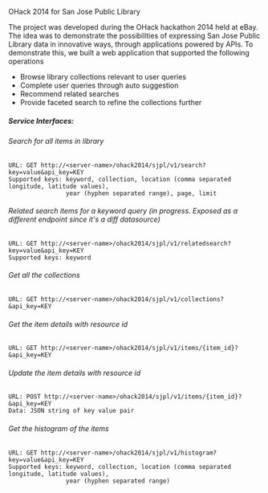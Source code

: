 OHack 2014 for San Jose Public Library

The project was developed during the OHack hackathon 2014 held at eBay. The idea was to demonstrate the possibilities of expressing San Jose Public Library data in innovative ways, through applications powered by APIs.
To demonstrate this, we built a web application that supported the following operations
-  Browse library collections relevant to user queries
-  Complete user queries through auto suggestion
-  Recommend related searches
-  Provide faceted search to refine the collections further

##### Service Interfaces:

###### Search for all items in library
<pre><code>URL: GET http://&lt;server-name&gt;/ohack2014/sjpl/v1/search?key=value&api_key=KEY
Supported keys: keyword, collection, location (comma separated longitude, latitude values), 
                year (hyphen separated range), page, limit
</code></pre>
                

###### Related search items for a keyword query (in progress. Exposed as a different endpoint since it's a diff datasource)
<pre><code>URL: GET http://&lt;server-name&gt;/ohack2014/sjpl/v1/relatedsearch?key=value&api_key=KEY
Supported keys: keyword
</code></pre>


###### Get all the collections
<pre><code>URL: GET http://&lt;server-name&gt;/ohack2014/sjpl/v1/collections?&api_key=KEY
</code></pre>

###### Get the item details with resource id
<pre><code>URL: GET http://&lt;server-name&gt;/ohack2014/sjpl/v1/items/{item_id}?&api_key=KEY
</code></pre>

###### Update the item details with resource id
<pre><code>URL: POST http://&lt;server-name&gt;/ohack2014/sjpl/v1/items/{item_id}?&api_key=KEY
Data: JSON string of key value pair
</code></pre>

###### Get the histogram of the items
<pre><code>URL: GET http://&lt;server-name&gt;/ohack2014/sjpl/v1/histogram?key=value&api_key=KEY
Supported keys: keyword, collection, location (comma separated longitude, latitude values), 
                year (hyphen separated range)
</code></pre>
